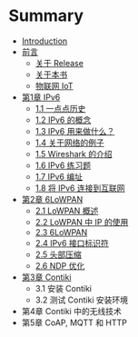 # Summary

* [Introduction](README.md)
* [前言](0.qian_yan.md)
   * [关于 Release](0_1.guan_yu_release.md)
   * [关于本书](0_2.guan_yu_ben_shu.md)
   * [物联网 IoT](0_3.wu_lian_wang_iot.md)
* [第1章 IPv6](1.di1_zhang_ipv6_md.md)
   * [1.1 一点点历史](1_1.11_yi_dian_dian_li_shi.md)
   * [1.2 IPv6 的概念](1_2.12_ipv6_de_gai_nian.md)
   * [1.3 IPv6 用来做什么？](1_3.13_ipv6_yong_lai_zuo_shi_yao_ff1f.md)
   * [1.4 关于网络的例子](1_4.14_guan_yu_wang_luo_de_li_zi.md)
   * [1.5 Wireshark 的介绍](1_5.15_wireshark_de_jie_shao.md)
   * [1.6 IPv6 练习题](1_6.16_ipv6_lian_xi_ti.md)
   * [1.7 IPv6 编址](1_7.17_ipv6_bian_zhi.md)
   * [1.8 将 IPv6 连接到互联网](1_8.18_jiang_ipv6_lian_jie_dao_hu_lian_wang.md)
* [第2章 6LoWPAN](2.di2_zhang_6lowpan.md)
   * [2.1 LoWPAN 概述](2_1.21_lowpan_gai_shu.md)
   * [2.2 LoWPAN 中 IP 的使用](2_2.22_lowpan_zhong_ip_de_shi_yong.md)
   * [2.3 6LoWPAN](2_3.23_6lowpan.md)
   * [2.4 IPv6 接口标识符](2_4.24_ipv6_jie_kou_biao_shi_fu.md)
   * [2.5 头部压缩](2_5.25_tou_bu_ya_suo.md)
   * [2.6 NDP 优化](2_6.26_ndp_you_hua.md)
* [第3章 Contiki](3.di_3_zhang_contiki.md)
   * 3.1 安装 Contiki
   * 3.2 测试 Contiki 安装环境
* 第4章  Contiki 中的无线技术
* 第5章 CoAP, MQTT 和 HTTP

